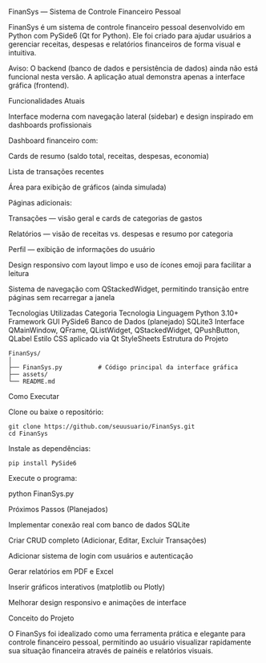 FinanSys — Sistema de Controle Financeiro Pessoal

FinanSys é um sistema de controle financeiro pessoal desenvolvido em Python com PySide6 (Qt for Python).
Ele foi criado para ajudar usuários a gerenciar receitas, despesas e relatórios financeiros de forma visual e intuitiva.

Aviso: O backend (banco de dados e persistência de dados) ainda não está funcional nesta versão.
A aplicação atual demonstra apenas a interface gráfica (frontend).

Funcionalidades Atuais

Interface moderna com navegação lateral (sidebar) e design inspirado em dashboards profissionais

Dashboard financeiro com:

Cards de resumo (saldo total, receitas, despesas, economia)

Lista de transações recentes

Área para exibição de gráficos (ainda simulada)

Páginas adicionais:

Transações — visão geral e cards de categorias de gastos

Relatórios — visão de receitas vs. despesas e resumo por categoria

Perfil — exibição de informações do usuário

Design responsivo com layout limpo e uso de ícones emoji para facilitar a leitura

Sistema de navegação com QStackedWidget, permitindo transição entre páginas sem recarregar a janela

Tecnologias Utilizadas
Categoria	Tecnologia
Linguagem	Python 3.10+
Framework GUI	PySide6
Banco de Dados (planejado)	SQLite3
Interface	QMainWindow, QFrame, QListWidget, QStackedWidget, QPushButton, QLabel
Estilo	CSS aplicado via Qt StyleSheets
Estrutura do Projeto
```
FinanSys/
│
├── FinanSys.py          # Código principal da interface gráfica
├── assets/              
└── README.md            
```

Como Executar

Clone ou baixe o repositório:
```
git clone https://github.com/seuusuario/FinanSys.git
cd FinanSys
```


Instale as dependências:

```
pip install PySide6
```

Execute o programa:

python FinanSys.py

Próximos Passos (Planejados)

 Implementar conexão real com banco de dados SQLite

 Criar CRUD completo (Adicionar, Editar, Excluir Transações)

 Adicionar sistema de login com usuários e autenticação

 Gerar relatórios em PDF e Excel

 Inserir gráficos interativos (matplotlib ou Plotly)

 Melhorar design responsivo e animações de interface

Conceito do Projeto

O FinanSys foi idealizado como uma ferramenta prática e elegante para controle financeiro pessoal, permitindo ao usuário visualizar rapidamente sua situação financeira através de painéis e relatórios visuais.
